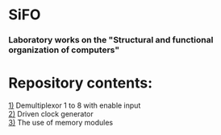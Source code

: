 # SiFO

### Laboratory works on the "Structural and functional organization of computers"


# Repository contents:
[1)](labs/1) Demultiplexor 1 to 8 with enable input <br>
[2)](labs/2) Driven clock generator <br>
[3)](labs/3) The use of memory modules <br>

